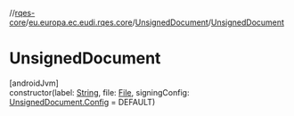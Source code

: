 //[rqes-core](../../../index.md)/[eu.europa.ec.eudi.rqes.core](../index.md)/[UnsignedDocument](index.md)/[UnsignedDocument](-unsigned-document.md)

# UnsignedDocument

[androidJvm]\
constructor(label: [String](https://kotlinlang.org/api/latest/jvm/stdlib/kotlin-stdlib/kotlin/-string/index.html), file: [File](https://developer.android.com/reference/kotlin/java/io/File.html), signingConfig: [UnsignedDocument.Config](-config/index.md) = DEFAULT)
